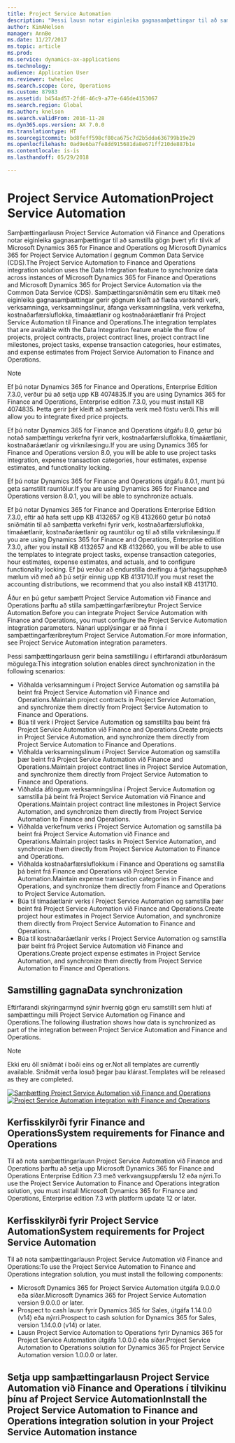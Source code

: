 ```yaml
---
title: Project Service Automation
description: "Þessi lausn notar eiginleika gagnasamþættingar til að samstilla gögn þvert yfir tilvik af Microsoft Dynamics 365 for Finance and Operations og Microsoft Dynamics 365 for Project Service Automation í gegnum Common Data Service (CDS)."
author: KimANelson
manager: AnnBe
ms.date: 11/27/2017
ms.topic: article
ms.prod: 
ms.service: dynamics-ax-applications
ms.technology: 
audience: Application User
ms.reviewer: twheeloc
ms.search.scope: Core, Operations
ms.custom: 87983
ms.assetid: b454ad57-2fd6-46c9-a77e-646de4153067
ms.search.region: Global
ms.author: knelson
ms.search.validFrom: 2016-11-28
ms.dyn365.ops.version: AX 7.0.0
ms.translationtype: HT
ms.sourcegitcommit: bd8feff598cf80ca675c7d2b5dda636799b19e29
ms.openlocfilehash: 0ad9e6ba7fe8dd915681da8e671ff210de887b1e
ms.contentlocale: is-is
ms.lasthandoff: 05/29/2018

---
```


# <a name="project-service-automation"></a><span data-ttu-id="2d5be-103">Project Service Automation</span><span class="sxs-lookup"><span data-stu-id="2d5be-103">Project Service Automation</span></span>

<span data-ttu-id="2d5be-104">Samþættingarlausn Project Service Automation við Finance and Operations notar eiginleika gagnasamþættingar til að samstilla gögn þvert yfir tilvik af Microsoft Dynamics 365 for Finance and Operations og Microsoft Dynamics 365 for Project Service Automation í gegnum Common Data Service (CDS).</span><span class="sxs-lookup"><span data-stu-id="2d5be-104">The Project Service Automation to Finance and Operations integration solution uses the Data Integration feature to synchronize data across instances of Microsoft Dynamics 365 for Finance and Operations and Microsoft Dynamics 365 for Project Service Automation via the Common Data Service (CDS).</span></span> <span data-ttu-id="2d5be-105">Samþættingarsniðmátin sem eru tiltæk með eiginleika gagnasamþættingar gerir gögnum kleift að flæða varðandi verk, verksamninga, verksamningslínur, áfanga verksamningslína, verk verkefna, kostnaðarfærsluflokka, tímaáætlanir og kostnaðaráætlanir frá Project Service Automation til Finance and Operations.</span><span class="sxs-lookup"><span data-stu-id="2d5be-105">The integration templates that are available with the Data Integration feature enable the flow of projects, project contracts, project contract lines, project contract line milestones, project tasks, expense transaction categories, hour estimates, and expense estimates from Project Service Automation to Finance and Operations.</span></span>

> [!NOTE] 
> <span data-ttu-id="2d5be-106">Ef þú notar Dynamics 365 for Finance and Operations, Enterprise Edition 7.3.0, verður þú að setja upp KB 4074835.</span><span class="sxs-lookup"><span data-stu-id="2d5be-106">If you are using Dynamics 365 for Finance and Operations, Enterprise edition 7.3.0, you must install KB 4074835.</span></span> <span data-ttu-id="2d5be-107">Þetta gerir þér kleift að samþætta verk með föstu verði.</span><span class="sxs-lookup"><span data-stu-id="2d5be-107">This will allow you to integrate fixed price projects.</span></span>
>
> <span data-ttu-id="2d5be-108">Ef þú notar Dynamics 365 for Finance and Operations útgáfu 8.0, getur þú notað samþættingu verkefna fyrir verk, kostnaðarfærsluflokka, tímaáætlanir, kostnaðaráætlanir og virknilæsingu.</span><span class="sxs-lookup"><span data-stu-id="2d5be-108">If you are using Dynamics 365 for Finance and Operations version 8.0, you will be able to use project tasks integration, expense transaction categories, hour estimates, expense estimates, and functionality locking.</span></span>
>
> <span data-ttu-id="2d5be-109">Ef þú notar Dynamics 365 for Finance and Operations útgáfu 8.0.1, munt þú geta samstillt rauntölur.</span><span class="sxs-lookup"><span data-stu-id="2d5be-109">If you are using Dynamics 365 for Finance and Operations version 8.0.1, you will be able to synchronize actuals.</span></span>
>
> <span data-ttu-id="2d5be-110">Ef þú notar Dynamics 365 for Finance and Operations Enterprise Edition 7.3.0, eftir að hafa sett upp KB 4132657 og KB 4132660 getur þú notað sniðmátin til að samþætta verkefni fyrir verk, kostnaðarfærsluflokka, tímaáætlanir, kostnaðaráætlanir og rauntölur og til að stilla virknilæsingu.</span><span class="sxs-lookup"><span data-stu-id="2d5be-110">If you are using Dynamics 365 for Finance and Operations, Enterprise edition 7.3.0, after you install KB 4132657 and KB 4132660, you will be able to use the templates to integrate project tasks, expense transaction categories, hour estimates, expense estimates, and actuals, and to configure functionality locking.</span></span> <span data-ttu-id="2d5be-111">Ef þú verður að endurstilla dreifingu á fjárhagsupphæð mælum við með að þú setjir einnig upp KB 4131710.</span><span class="sxs-lookup"><span data-stu-id="2d5be-111">If you must reset the accounting distributions, we recommend that you also install KB 4131710.</span></span>

<span data-ttu-id="2d5be-112">Áður en þú getur samþætt Project Service Automation við Finance and Operations þarftu að stilla samþættingarfæribreytur Project Service Automation.</span><span class="sxs-lookup"><span data-stu-id="2d5be-112">Before you can integrate Project Service Automation with Finance and Operations, you must configure the Project Service Automation integration parameters.</span></span> <span data-ttu-id="2d5be-113">Nánari upplýsingar er að finna í samþættingarfæribreytum Project Service Automation.</span><span class="sxs-lookup"><span data-stu-id="2d5be-113">For more information, see Project Service Automation integration parameters.</span></span>

<span data-ttu-id="2d5be-114">Þessi samþættingarlausn gerir beina samstillingu í eftirfarandi atburðarásum mögulega:</span><span class="sxs-lookup"><span data-stu-id="2d5be-114">This integration solution enables direct synchronization in the following scenarios:</span></span>

- <span data-ttu-id="2d5be-115">Viðhalda verksamningum í Project Service Automation og samstilla þá beint frá Project Service Automation við Finance and Operations.</span><span class="sxs-lookup"><span data-stu-id="2d5be-115">Maintain project contracts in Project Service Automation, and synchronize them directly from Project Service Automation to Finance and Operations.</span></span>
- <span data-ttu-id="2d5be-116">Búa til verk í Project Service Automation og samstillta þau beint frá Project Service Automation við Finance and Operations.</span><span class="sxs-lookup"><span data-stu-id="2d5be-116">Create projects in Project Service Automation, and synchronize them directly from Project Service Automation to Finance and Operations.</span></span>
- <span data-ttu-id="2d5be-117">Viðhalda verksamningslínum í Project Service Automation og samstilla þær beint frá Project Service Automation við Finance and Operations.</span><span class="sxs-lookup"><span data-stu-id="2d5be-117">Maintain project contract lines in Project Service Automation, and synchronize them directly from Project Service Automation to Finance and Operations.</span></span>
- <span data-ttu-id="2d5be-118">Viðhalda áföngum verksamningslína í Project Service Automation og samstilla þá beint frá Project Service Automation við Finance and Operations.</span><span class="sxs-lookup"><span data-stu-id="2d5be-118">Maintain project contract line milestones in Project Service Automation, and synchronize them directly from Project Service Automation to Finance and Operations.</span></span>
- <span data-ttu-id="2d5be-119">Viðhalda verkefnum verks í Project Service Automation og samstilla þá beint frá Project Service Automation við Finance and Operations.</span><span class="sxs-lookup"><span data-stu-id="2d5be-119">Maintain project tasks in Project Service Automation, and synchronize them directly from Project Service Automation to Finance and Operations.</span></span>
- <span data-ttu-id="2d5be-120">Viðhalda kostnaðarfærsluflokkum í Finance and Operations og samstilla þá beint frá Finance and Operations við Project Service Automation.</span><span class="sxs-lookup"><span data-stu-id="2d5be-120">Maintain expense transaction categories in Finance and Operations, and synchronize them directly from Finance and Operations to Project Service Automation.</span></span>
- <span data-ttu-id="2d5be-121">Búa til tímaáætlanir verks í Project Service Automation og samstilla þær beint frá Project Service Automation við Finance and Operations.</span><span class="sxs-lookup"><span data-stu-id="2d5be-121">Create project hour estimates in Project Service Automation, and synchronize them directly from Project Service Automation to Finance and Operations.</span></span>
- <span data-ttu-id="2d5be-122">Búa til kostnaðaráætlanir verks í Project Service Automation og samstilla þær beint frá Project Service Automation við Finance and Operations.</span><span class="sxs-lookup"><span data-stu-id="2d5be-122">Create project expense estimates in Project Service Automation, and synchronize them directly from Project Service Automation to Finance and Operations.</span></span>

## <a name="data-synchronization"></a><span data-ttu-id="2d5be-123">Samstilling gagna</span><span class="sxs-lookup"><span data-stu-id="2d5be-123">Data synchronization</span></span>
<span data-ttu-id="2d5be-124">Eftirfarandi skýringarmynd sýnir hvernig gögn eru samstillt sem hluti af samþættingu milli Project Service Automation og Finance and Operations.</span><span class="sxs-lookup"><span data-stu-id="2d5be-124">The following illustration shows how data is synchronized as part of the integration between Project Service Automation and Finance and Operations.</span></span>

> [!NOTE]
> <span data-ttu-id="2d5be-125">Ekki eru öll sniðmát í boði eins og er.</span><span class="sxs-lookup"><span data-stu-id="2d5be-125">Not all templates are currently available.</span></span> <span data-ttu-id="2d5be-126">Sniðmát verða losuð þegar þau klárast.</span><span class="sxs-lookup"><span data-stu-id="2d5be-126">Templates will be released as they are completed.</span></span>

<span data-ttu-id="2d5be-127">[![Samþætting Project Service Automation við Finance and Operations](./media/PSA-integration.png)](./media/PSA-integration.png)</span><span class="sxs-lookup"><span data-stu-id="2d5be-127">[![Project Service Automation integration with Finance and Operations](./media/PSA-integration.png)](./media/PSA-integration.png)</span></span>

## <a name="system-requirements-for-finance-and-operations"></a><span data-ttu-id="2d5be-128">Kerfisskilyrði fyrir Finance and Operations</span><span class="sxs-lookup"><span data-stu-id="2d5be-128">System requirements for Finance and Operations</span></span>

<span data-ttu-id="2d5be-129">Til að nota samþættingarlausn Project Service Automation við Finance and Operations þarftu að setja upp Microsoft Dynamics 365 for Finance and Operations Enterprise Edition 7.3 með verkvangsuppfærslu 12 eða nýrri.</span><span class="sxs-lookup"><span data-stu-id="2d5be-129">To use the Project Service Automation to Finance and Operations integration solution, you must install Microsoft Dynamics 365 for Finance and Operations, Enterprise edition 7.3 with platform update 12 or later.</span></span>

## <a name="system-requirements-for-project-service-automation"></a><span data-ttu-id="2d5be-130">Kerfisskilyrði fyrir Project Service Automation</span><span class="sxs-lookup"><span data-stu-id="2d5be-130">System requirements for Project Service Automation</span></span>

<span data-ttu-id="2d5be-131">Til að nota samþættingarlausn Project Service Automation við Finance and Operations:</span><span class="sxs-lookup"><span data-stu-id="2d5be-131">To use the Project Service Automation to Finance and Operations integration solution, you must install the following components:</span></span>

- <span data-ttu-id="2d5be-132">Microsoft Dynamics 365 for Project Service Automation útgáfa 9.0.0.0 eða síðar.</span><span class="sxs-lookup"><span data-stu-id="2d5be-132">Microsoft Dynamics 365 for Project Service Automation version 9.0.0.0 or later.</span></span>
- <span data-ttu-id="2d5be-133">Prospect to cash lausn fyrir Dynamics 365 for Sales, útgáfa 1.14.0.0 (v14) eða nýrri.</span><span class="sxs-lookup"><span data-stu-id="2d5be-133">Prospect to cash solution for Dynamics 365 for Sales, version 1.14.0.0 (v14) or later.</span></span>
- <span data-ttu-id="2d5be-134">Lausn Project Service Automation to Operations fyrir Dynamics 365 for Project Service Automation útgáfa 1.0.0.0 eða síðar.</span><span class="sxs-lookup"><span data-stu-id="2d5be-134">Project Service Automation to Operations solution for Dynamics 365 for Project Service Automation version 1.0.0.0 or later.</span></span>

## <a name="install-the-project-service-automation-to-finance-and-operations-integration-solution-in-your-project-service-automation-instance"></a><span data-ttu-id="2d5be-135">Setja upp samþættingarlausn Project Service Automation við Finance and Operations í tilvikinu þínu af Project Service Automation</span><span class="sxs-lookup"><span data-stu-id="2d5be-135">Install the Project Service Automation to Finance and Operations integration solution in your Project Service Automation instance</span></span>



